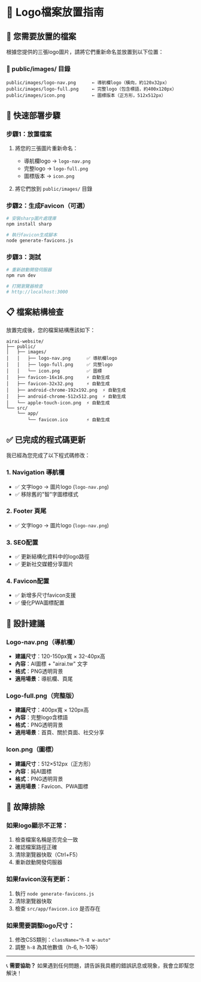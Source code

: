 # 📁 Logo檔案放置指南

## 🎯 您需要放置的檔案

根據您提供的三張logo圖片，請將它們重新命名並放置到以下位置：

### 📂 public/images/ 目錄
```
public/images/logo-nav.png      ← 導航欄logo（橫向，約120x32px）
public/images/logo-full.png     ← 完整logo（包含標語，約400x120px）  
public/images/icon.png          ← 圖標版本（正方形，512x512px）
```

## 🚀 快速部署步驟

### 步驟1：放置檔案
1. 將您的三張圖片重新命名：
   - 導航欄logo → `logo-nav.png`
   - 完整logo → `logo-full.png`
   - 圖標版本 → `icon.png`

2. 將它們放到 `public/images/` 目錄

### 步驟2：生成Favicon（可選）
```bash
# 安裝sharp圖片處理庫
npm install sharp

# 執行favicon生成腳本
node generate-favicons.js
```

### 步驟3：測試
```bash
# 重新啟動開發伺服器
npm run dev

# 打開瀏覽器檢查
# http://localhost:3000
```

## 📋 檔案結構檢查

放置完成後，您的檔案結構應該如下：

```
airai-website/
├── public/
│   ├── images/
│   │   ├── logo-nav.png      ✅ 導航欄logo
│   │   ├── logo-full.png     ✅ 完整logo
│   │   └── icon.png          ✅ 圖標
│   ├── favicon-16x16.png     ⚡ 自動生成
│   ├── favicon-32x32.png     ⚡ 自動生成
│   ├── android-chrome-192x192.png  ⚡ 自動生成
│   ├── android-chrome-512x512.png  ⚡ 自動生成
│   └── apple-touch-icon.png  ⚡ 自動生成
└── src/
    └── app/
        └── favicon.ico       ⚡ 自動生成
```

## ✅ 已完成的程式碼更新

我已經為您完成了以下程式碼修改：

### 1. Navigation 導航欄
- ✅ 文字logo → 圖片logo (`logo-nav.png`)
- ✅ 移除舊的"智"字圖標樣式

### 2. Footer 頁尾
- ✅ 文字logo → 圖片logo (`logo-nav.png`)

### 3. SEO配置
- ✅ 更新結構化資料中的logo路徑
- ✅ 更新社交媒體分享圖片

### 4. Favicon配置
- ✅ 新增多尺寸favicon支援
- ✅ 優化PWA圖標配置

## 🎨 設計建議

### Logo-nav.png（導航欄）
- **建議尺寸**：120-150px寬 × 32-40px高
- **內容**：AI圖標 + "airai.tw" 文字
- **格式**：PNG透明背景
- **適用場景**：導航欄、頁尾

### Logo-full.png（完整版）
- **建議尺寸**：400px寬 × 120px高
- **內容**：完整logo含標語
- **格式**：PNG透明背景  
- **適用場景**：首頁、關於頁面、社交分享

### Icon.png（圖標）
- **建議尺寸**：512×512px（正方形）
- **內容**：純AI圖標
- **格式**：PNG透明背景
- **適用場景**：Favicon、PWA圖標

## 🔧 故障排除

### 如果logo顯示不正常：
1. 檢查檔案名稱是否完全一致
2. 確認檔案路徑正確
3. 清除瀏覽器快取（Ctrl+F5）
4. 重新啟動開發伺服器

### 如果favicon沒有更新：
1. 執行 `node generate-favicons.js`
2. 清除瀏覽器快取
3. 檢查 `src/app/favicon.ico` 是否存在

### 如果需要調整logo尺寸：
1. 修改CSS類別：`className="h-8 w-auto"`
2. 調整 `h-8` 為其他數值（h-6, h-10等）

---

📞 **需要協助？**
如果遇到任何問題，請告訴我具體的錯誤訊息或現象，我會立即幫您解決！ 